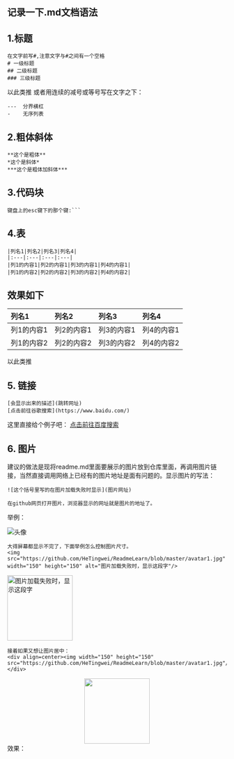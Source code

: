## 记录一下.md文档语法
## 1.标题
```
在文字前写#,注意文字与#之间有一个空格
# 一级标题
## 二级标题
### 三级标题
```

以此类推 
或者用连续的减号或等号写在文字之下：

```
---  分界横杠
-    无序列表
```

## 2.粗体斜体
```
**这个是粗体**
*这个是斜体*
***这个是粗体加斜体***
```
## 3.代码块
```
键盘上的esc键下的那个键:```
```

## 4.表
```
|列名1|列名2|列名3|列名4|
|:---|:---|:---|:---|
|列1的内容1|列2的内容1|列3的内容1|列4的内容1|
|列1的内容2|列2的内容2|列3的内容2|列4的内容2|
```
## 效果如下
|列名1|列名2|列名3|列名4|
|:---|:---|:---|:---|
|列1的内容1|列2的内容1|列3的内容1|列4的内容1|
|列1的内容2|列2的内容2|列3的内容2|列4的内容2|


以此类推 
## 5. 链接
```
[会显示出来的描述](跳转网址)
[点击前往谷歌搜索](https://www.baidu.com/)
```
这里直接给个例子吧：
[点击前往百度搜索](https://www.baidu.com/)

## 6. 图片
建议的做法是现将readme.md里面要展示的图片放到仓库里面，再调用图片链接，当然直接调用网络上已经有的图片地址是面有问题的。显示图片的写法：

```
![这个括号里写的在图片加载失败时显示](图片网址)

在github网页打开图片，浏览器显示的网址就是图片的地址了。 
```
举例：

![头像](https://github.com/HeTingwei/ReadmeLearn/blob/master/avatar1.jpg) 
```
大得屏幕都显示不完了，下面举例怎么控制图片尺寸。
<img src="https://github.com/HeTingwei/ReadmeLearn/blob/master/avatar1.jpg" width="150" height="150" alt="图片加载失败时，显示这段字"/>
```
<img src="https://github.com/HeTingwei/ReadmeLearn/blob/master/avatar1.jpg" width="150" height="150" alt="图片加载失败时，显示这段字"/>


```
接着如果又想让图片居中：
<div align=center><img width="150" height="150" src="https://github.com/HeTingwei/ReadmeLearn/blob/master/avatar1.jpg"/></div>
```
<div align=center><img width="150" height="150" src="https://github.com/HeTingwei/ReadmeLearn/blob/master/avatar1.jpg"/></div>
效果： 
